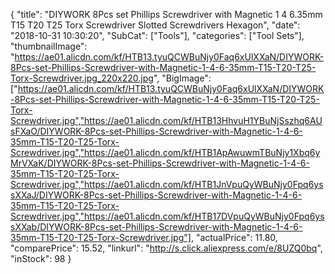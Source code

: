 {
	"title": "DIYWORK 8Pcs set Phillips Screwdriver with Magnetic 1 4  6.35mm T15 T20 T25 Torx Screwdriver Slotted Screwdrivers Hexagon",
	"date": "2018-10-31 10:30:20",
	"SubCat": ["Tools"],
	"categories": ["Tool Sets"],
	"thumbnailImage": "https://ae01.alicdn.com/kf/HTB13.tyuQCWBuNjy0Faq6xUlXXaN/DIYWORK-8Pcs-set-Phillips-Screwdriver-with-Magnetic-1-4-6-35mm-T15-T20-T25-Torx-Screwdriver.jpg_220x220.jpg",
	"BigImage": ["https://ae01.alicdn.com/kf/HTB13.tyuQCWBuNjy0Faq6xUlXXaN/DIYWORK-8Pcs-set-Phillips-Screwdriver-with-Magnetic-1-4-6-35mm-T15-T20-T25-Torx-Screwdriver.jpg","https://ae01.alicdn.com/kf/HTB13HhvuH1YBuNjSszhq6AUsFXaO/DIYWORK-8Pcs-set-Phillips-Screwdriver-with-Magnetic-1-4-6-35mm-T15-T20-T25-Torx-Screwdriver.jpg","https://ae01.alicdn.com/kf/HTB1ApAwuwmTBuNjy1Xbq6yMrVXaK/DIYWORK-8Pcs-set-Phillips-Screwdriver-with-Magnetic-1-4-6-35mm-T15-T20-T25-Torx-Screwdriver.jpg","https://ae01.alicdn.com/kf/HTB1JnVpuQyWBuNjy0Fpq6yssXXaJ/DIYWORK-8Pcs-set-Phillips-Screwdriver-with-Magnetic-1-4-6-35mm-T15-T20-T25-Torx-Screwdriver.jpg","https://ae01.alicdn.com/kf/HTB17DVpuQyWBuNjy0Fpq6yssXXab/DIYWORK-8Pcs-set-Phillips-Screwdriver-with-Magnetic-1-4-6-35mm-T15-T20-T25-Torx-Screwdriver.jpg"],
	"actualPrice": 11.80,
	"comparePrice": 15.52,
	"linkurl": "http://s.click.aliexpress.com/e/8UZQ0bq",
	"inStock": 98
}
